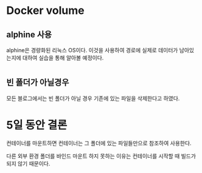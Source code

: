 # Docker volume

## alphine 사용

alphine은 경량화된 리눅스 OS이다. 이것을 사용하여 경로에 실제로 데이터가 남아있는지에 대하여 실습을 통해 알아볼 예정이다.


# 

## 빈 폴더가 아닐경우

모든 블로그에서는 빈 폴더가 아닐 경우 기존에 있는 파일을 삭제한다고 하였다.




# 5일 동안 결론

컨테이너를 마운트하면 컨테이너는 그 폴더에 있는 파일들만으로 참조하여 사용한다.

다른 외부 환경 폴더를 바인드 마운트 하지 못하는 이유는 컨테이너를 시작할 때 빌드가 되지 않기 때문이다.